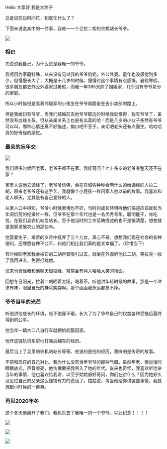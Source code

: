 Hello 大家好 我是大粽子

总是说前段时间忙，到底忙什么了？

下面来说说其中的一件事，我唯一一个会拉二胡的农机站长爷爷。

![](https://gitee.com/stivepeim/img4mk/raw/master/20210207224522.png)

### 相识

先说说我自己，为什么说是我唯一的爷爷。

我呢因为家庭特殊，从来没有见过我的爷爷奶奶，外公外婆。童年也没感觉到多少，但慢慢长大了，大概是十几岁的时候，慢慢对这个事情有点感慨，暑假寒假，很多朋友都去外公外婆家过暑假，而我一年365天除了姐姐家，几乎没有爷爷辈分的家庭。

所以小时候很是羡慕邻居家的小孩坐在爷爷肩膀走在去小卖部的路上。

但是我媳妇有爷爷，当我们结婚前去他爷爷那边的时候我就觉得，我有爷爷了，虽然没有血缘关系，但从亲属关系上也是有瓜葛的哈！而是几岁的小伙子突然有爷爷可以叫，哪种心情还真不好描述，拗口吧不至于，亲切吧老头还有点面生。哈哈哈真的好奇怪的感觉。

### 最亲的忘年交

![](https://gitee.com/stivepeim/img4mk/raw/master/20210207224459.png)

我们很多时候回老家，老爷子都不在家。我好奇问？七十多岁的老爷爷整天还不在家？

家里人说他去诵经了，老爷爷信佛，会在县城各种秒会啊什么的给诵经的人拉二胡，原来老爷爷还有这手艺。我就像个小屁孩一样问家人他以前的故事。我喜欢和老人聊天，尤其是有自己爱好的人。

从家人口中得知，爷爷小时候家境也不好，当时的成长环境听他们描述应该就和当年闹饥荒的纪录片一样。但爷爷在那个年代也是一名优秀青年，聪明能干，肯吃苦。在我们县农机站当站长。至于他当时的工作范畴描述的也不是很清楚，想想就是国家发展农业的那些年。

他娶妻生子，艰苦的岁月中抚养了三个儿女，真心不易。想想我们现在社会的各种便利，还埋怨各种不公平，和他们相比我们真的是太幸福了。（珍惜当下）

有时候回老家我会被它的二胡声音吸引过去，就坐在外面听他拉二胡，等拉完一段了我再进去，免得打扰他。

说来也奇怪我和他聊天很投缘，常常会有两人哈哈大笑的场面。

回想冬日阳光，拉着二胡晒着太阳，喝着茶，听他讲年轻时候的故事，那是一个津津有味，眼里冒光的神采奕奕啊。那个画面我永远都忘不掉。

### 爷爷当年的光芒

听他讲他成长的环境，吃不饱穿不暖。长大了为了争夺自己的权益各种受挫后最终得到的公平。

他当年一辆大二八自行车就把奶奶娶回家。

他开这链轨机车犁地打盹后翻车的经历。

最后当上了县里的农机站站长等等。他说的是他的经历，我听的是传奇的故事。

不禁和现在的自己对比，我为什么没有当年爷爷的那种气概。虽然年老，但说话时眼睛放光，声音嘹亮，他仿佛要把我带入了他的年代。说来也奇怪，我喜欢听他讲当年的事情，他也喜欢给我讲，以至于姑姑都好奇问，你们在讲什么？因为她好久没见过自己的父亲这么铿锵有力的说话了。姑姑说，每当他给你讲这些事情，我就想起小时候的一幕幕。

### 再见2020年冬

这个冬天他离开了我们。我也失去了我唯一的一个爷爷。以此纪念！！！！

![](https://gitee.com/stivepeim/img4mk/raw/master/20210207224332.jpeg)

![](https://gitee.com/stivepeim/img4mk/raw/master/20201218232623.jpg)

![](https://gitee.com/stivepeim/img4mk/raw/master/20201226230441.gif)
